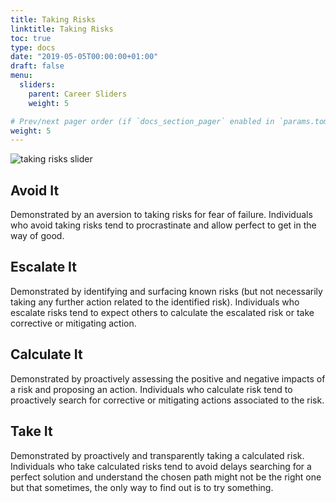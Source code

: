 ```yaml
---
title: Taking Risks
linktitle: Taking Risks
toc: true
type: docs
date: "2019-05-05T00:00:00+01:00"
draft: false
menu:
  sliders:
    parent: Career Sliders
    weight: 5

# Prev/next pager order (if `docs_section_pager` enabled in `params.toml`)
weight: 5
---
```


![taking risks slider](../risk-slider.svg)

## Avoid It

Demonstrated by an aversion to taking risks for fear of failure. Individuals who avoid taking risks tend to procrastinate and allow perfect to get in the way of good.

## Escalate It

Demonstrated by identifying and surfacing known risks (but not necessarily taking any further action related to the identified risk). Individuals who escalate risks tend to expect others to calculate the escalated risk or take corrective or mitigating action.

## Calculate It

Demonstrated by proactively assessing the positive and negative impacts of a risk and proposing an action. Individuals who calculate risk tend to proactively search for corrective or mitigating actions associated to the risk.

## Take It

Demonstrated by proactively and transparently taking a calculated risk. Individuals who take calculated risks tend to avoid delays searching for a perfect solution and understand the chosen path might not be the right one but that sometimes, the only way to find out is to try something.
